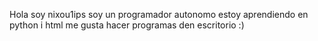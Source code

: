 Hola soy nixou1ips soy un programador autonomo estoy aprendiendo en python
i html me gusta hacer programas den escritorio :)
